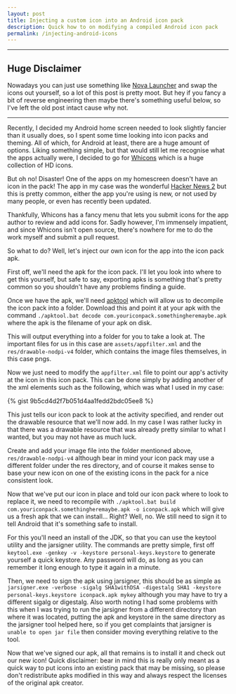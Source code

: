 ```yaml
---
layout: post
title: Injecting a custom icon into an Android icon pack
description: Quick how to on modifying a compiled Android icon pack
permalink: /injecting-android-icons
---
```


---

## Huge Disclaimer

Nowadays you can just use something like [Nova Launcher](https://play.google.com/store/apps/details?id=com.teslacoilsw.launcher) and swap the icons out yourself, so a lot of this post is pretty moot. But hey if you fancy a bit of reverse engineering then maybe there's something useful below, so I've left the old post intact cause why not.

---

Recently, I decided my Android home screen needed to look slightly fancier than it usually does, so I spent some time looking into icon packs and theming. All of which, for Android at least, there are a huge amount of options. Liking something simple, but that would still let me recognise what the apps actually were, I decided to go for [Whicons](https://play.google.com/store/apps/details?id=com.whicons.iconpack) which is a huge collection of HD icons.

But oh no! Disaster! One of the apps on my homescreen doesn't have an icon in the pack! The app in my case was the wonderful [Hacker News 2](https://play.google.com/store/apps/details?id=com.airlocksoftware.hackernews) but this is pretty common, either the app you're using is new, or not used by many people, or even has recently been updated.

Thankfully, Whicons has a fancy menu that lets you submit icons for the app author to review and add icons for. Sadly however, I'm immensely impatient, and since Whicons isn't open source, there's nowhere for me to do the work myself and submit a pull request.

So what to do? Well, let's inject our own icon for the app into the icon pack apk.

First off, we'll need the apk for the icon pack. I'll let you look into where to get this yourself, but safe to say, exporting apks is something that's pretty common so you shouldn't have any problems finding a guide.

Once we have the apk, we'll need [apktool](http://ibotpeaches.github.io/Apktool/) which will allow us to decompile the icon pack into a folder. Download this and point it at your apk with the command `./apktool.bat decode com.youriconpack.somethingheremaybe.apk` where the apk is the filename of your apk on disk.

This will output everything into a folder for you to take a look at. The important files for us in this case are `assets/appfilter.xml` and the `res/drawable-nodpi-v4` folder, which contains the image files themselves, in this case pngs.

Now we just need to modify the `appfilter.xml` file to point our app's activity at the icon in this icon pack. This can be done simply by adding another of the xml elements such as the following, which was what I used in my case:

{% gist 9b5cd4d2f7b051d4aa1fedd2bdc05ee8 %}

This just tells our icon pack to look at the activity specified, and render out the drawable resource that we'll now add. In my case I was rather lucky in that there was a drawable resource that was already pretty similar to what I wanted, but you may not have as much luck.

Create and add your image file into the folder mentioned above, `res/drawable-nodpi-v4` although bear in mind your icon pack may use a different folder under the res directory, and of course it makes sense to base your new icon on one of the existing icons in the pack for a nice consistent look.

Now that we've put our icon in place and told our icon pack where to look to replace it, we need to recompile with `./apktool.bat build com.youriconpack.somethingheremaybe.apk -o iconpack.apk` which will give us a fresh apk that we can install... Right? Well, no. We still need to sign it to tell Android that it's something safe to install.

For this you'll need an install of the JDK, so that you can use the keytool utility and the jarsigner utility. The commands are pretty simple, first off `keytool.exe -genkey -v -keystore personal-keys.keystore` to generate yourself a quick keystore. Any password will do, as long as you can remember it long enough to type it again in a minute.

Then, we need to sign the apk using jarsigner, this should be as simple as `jarsigner.exe -verbose -sigalg SHA1withDSA -digestalg SHA1 -keystore personal-keys.keystore iconpack.apk mykey` although you may have to try a different sigalg or digestalg. Also worth noting I had some problems with this when I was trying to run the jarsigner from a different directory than where it was located, putting the apk and keystore in the same directory as the jarsigner tool helped here, so if you get complaints that jarsigner is `unable to open jar file` then consider moving everything relative to the tool.

Now that we've signed our apk, all that remains is to install it and check out our new icon! Quick disclaimer: bear in mind this is really only meant as a quick way to put icons into an existing pack that may be missing, so please don't redistribute apks modified in this way and always respect the licenses of the original apk creator.
